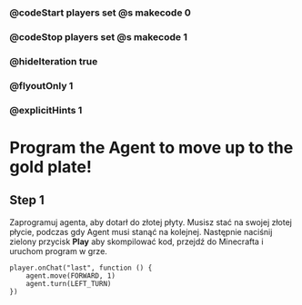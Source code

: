 ### @codeStart players set @s makecode 0
### @codeStop players set @s makecode 1

### @hideIteration true 
### @flyoutOnly 1
### @explicitHints 1


# Program the Agent to move up to the gold plate!

## Step 1
Zaprogramuj agenta, aby dotarł do złotej płyty. Musisz stać na swojej złotej płycie, podczas gdy Agent musi stanąć na kolejnej. Następnie naciśnij zielony przycisk **Play** aby skompilować kod, przejdź do Minecrafta i uruchom program w grze.


```ghost
player.onChat("last", function () {
    agent.move(FORWARD, 1)
    agent.turn(LEFT_TURN)
})
```  